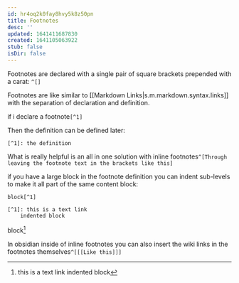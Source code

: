```yaml
---
id: hr4oq2k0fay8hvy5k8z50pn
title: Footnotes
desc: ''
updated: 1641411687830
created: 1641105063922
stub: false
isDir: false
---
```



Footnotes are declared with a single pair of square brackets prepended with a carat: `^[]`

Footnotes are like similar to [[Markdown Links|s.m.markdown.syntax.links]] with the separation of declaration and definition.

if i declare a footnote`[^1]`

Then the definition can be defined later:

`[^1]: the definition`

What is really helpful is an all in one solution with inline footnotes`^[Through leaving the footnote text in the brackets like this]`

if you have a large block in the footnote definition you can indent sub-levels to make it all part of the same content block:

```
block[^1]

[^1]: this is a text link
	indented block
```

block[^1]

[^1]: this is a text link
    indented block

In obsidian inside of inline footnotes you can also insert the wiki links in the footnotes themselves`^[[[Like this]]]`	
